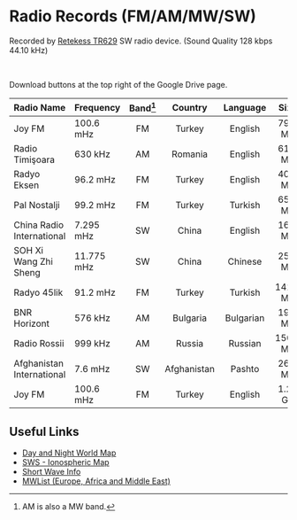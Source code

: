 # Radio Records (FM/AM/MW/SW)

Recorded by [Retekess TR629](https://www.amazon.com/Retekess-Portable-Shortwave-Backlight-Recorder/dp/B09N8N36BX) SW radio device. (Sound Quality 128 kbps 44.10 kHz)

<br>

Download buttons at the top right of the Google Drive page.

Radio Name | Frequency | Band[^1] | Country | Language | Size | Length | Date | Link |
:--- | :--- | :---: | :---: | :---: | :---: | :---: | :---: | :---: |
Joy FM | 100.6 mHz | FM | Turkey | English | 79.4 MB | 86m43s | 18.05.22 | [🠋](https://drive.google.com/file/d/1RUY1LivsgCagstAtxzX0E_5YuVOhw05-/view?usp=sharing) |
Radio Timişoara | 630 kHz | AM | Romania | English | 61.8 MB | 67m30s | 19.05.22 | [🠋](https://drive.google.com/file/d/12RxFrukUnCsV1exFMjpTmEOfVelI4TL2/view?usp=sharing) |
Radyo Eksen | 96.2 mHz | FM | Turkey | English | 40.9 MB | 44m38s | 19.05.22 | [🠋](https://drive.google.com/file/d/1JFnIQADVgHsCdc41W2ZJIIk_XCh80Uce/view?usp=sharing) |
Pal Nostalji | 99.2 mHz | FM | Turkey | Turkish | 65.0 MB | 71m02s | 19.05.22 | [🠋](https://drive.google.com/file/d/1FdUZ605Ou53EAgpV-YpDF-IgvebEFD_Y/view?usp=sharing) |
China Radio International | 7.295 mHz | SW | China | English | 16.8 MB | 18m18s | 19.05.22 | [🠋](https://drive.google.com/file/d/1_CH6wf5en4-3M_-37mNsBXWJ4EeASwoh/view?usp=sharing) |
SOH Xi Wang Zhi Sheng | 11.775 mHz | SW | China | Chinese | 25.1 MB | 27m27s | 19.05.22 | [🠋](https://drive.google.com/file/d/1PISh6NSh44QnsZFZ_RoyIvzfqXbQKZZ1/view?usp=sharing) |
Radyo 45lik | 91.2 mHz | FM | Turkey | Turkish | 141.6 MB | 154m40s | 20.05.22 | [🠋](https://drive.google.com/file/d/1k-y0TbZBTRxcScbKC2_NK3c6NNyv8XE0/view?usp=sharing) 
BNR Horizont | 576 kHz | AM | Bulgaria | Bulgarian | 19.5 MB | 21m18s | 21.05.22 | [🠋](https://drive.google.com/file/d/164EOeQNaWSv7lkzBff0G0Do1iBwBpiQH/view?usp=sharing) |
Radio Rossii | 999 kHz | AM | Russia | Russian | 150.5 MB | 164m22s | 29.05.22 | [🠋](https://drive.google.com/file/d/1zCGCUuh4iwiEfWGzMpBbRl2NlVIUAK8v/view?usp=sharing) |
Afghanistan International  | 7.6 mHz | SW | Afghanistan | Pashto | 26.9 MB | 29m22s | 30.05.22 | [🠋](https://drive.google.com/file/d/1CTVdxX2pGHL3zhDHbmLHrNCKwh0uRlA_/view?usp=sharing) |
Joy FM | 100.6 mHz | FM | Turkey | English | 1.28 GB | 24h | 15.06.22 | [🠋](https://drive.google.com/file/d/14_Oei96ZOTW8h3jUQnDJ-k_oa0SgpEYu/view?usp=sharing) |

## Useful Links

- [Day and Night World Map](https://www.timeanddate.com/worldclock/sunearth.html)
- [SWS - Ionospheric Map](https://www.sws.bom.gov.au/HF_Systems/6/5)
- [Short Wave Info](https://www.short-wave.info/index.php)
- [MWList (Europe, Africa and Middle East)](https://www.mwlist.org/mwlist_quick_and_easy.php)

[^1]:AM is also a MW band.
